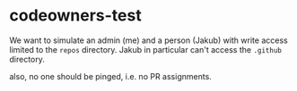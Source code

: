 # codeowners-test

We want to simulate an admin (me) and a person (Jakub) with write access limited to the `repos` directory.
Jakub in particular can't access the `.github` directory.

also, no one should be pinged, i.e. no PR assignments.
